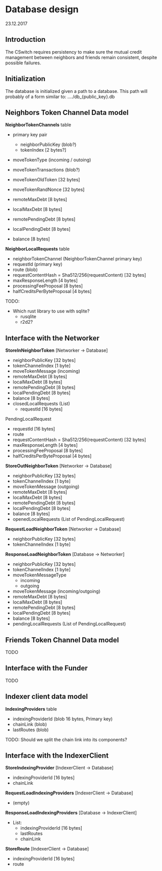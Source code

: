 # Database design
23.12.2017

## Introduction 

The CSwitch requires persistency to make sure the mutual credit management
between neighbors and friends remain consistent, despite possible failures.


## Initialization

The database is initialized given a path to a database.
This path will probably of a form similar to: ..../db_{public_key}.db


## Neighbors Token Channel Data model

**NeighborTokenChannels** table

- primary key pair
    - neighborPublicKey (blob?)
    - tokenIndex            [2 bytes?]

- moveTokenType (incoming / outoing)
- moveTokenTransactions     (blob?)
- moveTokenOldToken         [32 bytes]
- moveTokenRandNonce        [32 bytes]

- remoteMaxDebt             [8 bytes]
- localMaxDebt              [8 bytes]
- remotePendingDebt         [8 bytes]
- localPendingDebt          [8 bytes]
- balance                   [8 bytes]



**NeighborLocalRequests** table

- neighborTokenChannel  (NeighborTokenChannel primary key)
- requestId             (primary key)
- route                 (blob)
- requestContentHash = Sha512/256(requestContent)  [32 bytes]
- maxResponseLength             [4 bytes]
- processingFeeProposal         [8 bytes]
- halfCreditsPerByteProposal    [4 bytes]


TODO: 

- Which rust library to use with sqlite?
    - rusqlite
    - r2d2?



## Interface with the Networker

**StoreInNeighborToken** [Networker -> Database]

- neighborPublicKey             [32 bytes]
- tokenChannelIndex             [1 byte]
- moveTokenMessage (incoming)
- remoteMaxDebt                 [8 bytes]
- localMaxDebt                  [8 bytes]
- remotePendingDebt             [8 bytes]
- localPendingDebt              [8 bytes]
- balance                       [8 bytes]
- closedLocalRequests (List)
    - requestId                 [16 bytes]


PendingLocalRequest

- requestId                     [16 bytes]
- route
- requestContentHash = Sha512/256(requestContent)  [32 bytes]
- maxResponseLength             [4 bytes]
- processingFeeProposal         [8 bytes]
- halfCreditsPerByteProposal    [4 bytes]



**StoreOutNeighborToken** [Networker -> Database]

- neighborPublicKey             [32 bytes]
- tokenChannelIndex             [1 byte]
- moveTokenMessage (outgoing)
- remoteMaxDebt                 [8 bytes]
- localMaxDebt                  [8 bytes]
- remotePendingDebt             [8 bytes]
- localPendingDebt              [8 bytes]
- balance                       [8 bytes]
- openedLocalRequests (List of PendingLocalRequest)


**RequestLoadNeighborToken** [Networker -> Database]

- neighborPublicKey             [32 bytes]
- tokenChannelIndex             [1 byte]


**ResponseLoadNeighborToken** [Database -> Networker]

- neighborPublicKey             [32 bytes]
- tokenChannelIndex             [1 byte]
- moveTokenMessageType
    - incoming
    - outgoing
- moveTokenMessage (incoming/outgoing)
- remoteMaxDebt                 [8 bytes]
- localMaxDebt                  [8 bytes]
- remotePendingDebt             [8 bytes]
- localPendingDebt              [8 bytes]
- balance                       [8 bytes]
- pendingLocalRequests (List of PendingLocalRequest)


## Friends Token Channel Data model

TODO

## Interface with the Funder

TODO


## Indexer client data model

**IndexingProviders** table

- indexingProviderId (blob 16 bytes, Primary key)
- chainLink (blob)
- lastRoutes (blob)

TODO: Should we split the chain link into its components?


## Interface with the IndexerClient


**StoreIndexingProvider** [IndexerClient -> Database]

- indexingProviderId    [16 bytes]
- chainLink


**RequestLoadIndexingProviders** [IndexerClient -> Database]

- (empty)


**ResponseLoadIndexingProviders** [Database -> IndexerClient]

- List:
    - indexingProviderId [16 bytes]
    - lastRoutes
    - chainLink


**StoreRoute** [IndexerClient -> Database]

- indexingProviderId [16 bytes]
- route

